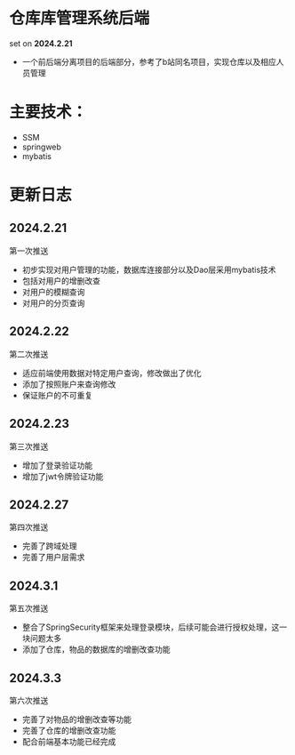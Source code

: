 # 仓库库管理系统后端

set on **2024.2.21**

+ 一个前后端分离项目的后端部分，参考了b站同名项目，实现仓库以及相应人员管理


# 主要技术：
+ SSM
+ springweb
+ mybatis

# 更新日志

## 2024.2.21
第一次推送
+ 初步实现对用户管理的功能，数据库连接部分以及Dao层采用mybatis技术
+ 包括对用户的增删改查
+ 对用户的模糊查询
+ 对用户的分页查询

## 2024.2.22
第二次推送
+ 适应前端使用数据对特定用户查询，修改做出了优化
+ 添加了按照账户来查询修改
+ 保证账户的不可重复

## 2024.2.23
第三次推送
+ 增加了登录验证功能
+ 增加了jwt令牌验证功能

## 2024.2.27
第四次推送
+ 完善了跨域处理
+ 完善了用户层需求

## 2024.3.1
第五次推送
+ 整合了SpringSecurity框架来处理登录模块，后续可能会进行授权处理，这一块问题太多
+ 添加了仓库，物品的数据库的增删改查功能

## 2024.3.3
第六次推送
+ 完善了对物品的增删改查等功能
+ 完善了仓库的增删改查功能
+ 配合前端基本功能已经完成
